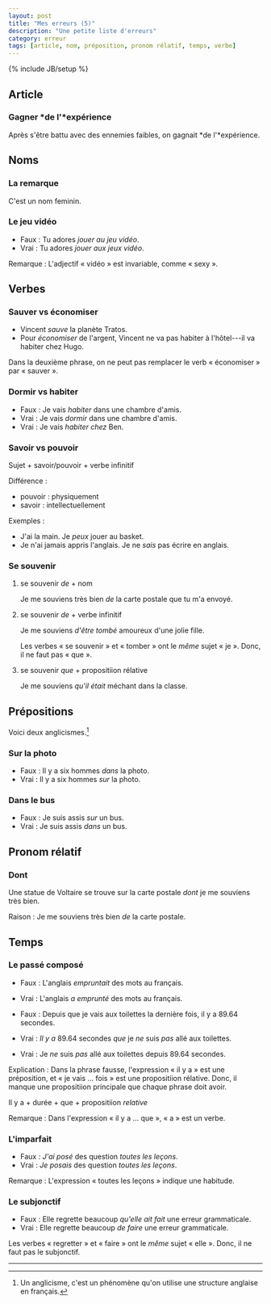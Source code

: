 ```yaml
---
layout: post
title: "Mes erreurs (5)"
description: "Une petite liste d'erreurs"
category: erreur
tags: [article, nom, préposition, pronom rélatif, temps, verbe]
---
```

{% include JB/setup %}

Article
---

### Gagner *de l'*expérience

Après s'être battu avec des ennemies faibles, on gagnait *de
l'*expérience.

Noms
---

### La remarque

C'est un nom feminin.

### Le jeu vidéo

- Faux : Tu adores *jouer au jeu vidéo*.
- Vrai : Tu adores *jouer aux jeux vidéo*.

Remarque : L'adjectif « vidéo » est invariable, comme « sexy ».

Verbes
---

### Sauver vs économiser

- Vincent *sauve* la planète Tratos.
- Pour *économiser* de l'argent, Vincent ne va pas habiter à
l'hôtel---il va habiter chez Hugo.

Dans la deuxième phrase, on ne peut pas remplacer le verb « économiser
» par « sauver ».

### Dormir vs habiter

- Faux : Je vais *habiter* dans une chambre d'amis.
- Vrai : Je vais *dormir* dans une chambre d'amis.
- Vrai : Je vais *habiter chez* Ben.

### Savoir vs pouvoir

Sujet + savoir/pouvoir + verbe infinitif

Différence :

- pouvoir : physiquement
- savoir : intellectuellement

Exemples :

- J'ai la main.  Je *peux* jouer au basket.
- Je n'ai jamais appris l'anglais.  Je ne *sais* pas écrire en
anglais.

### Se souvenir

1. se souvenir *de* + nom

    Je me souviens très bien *de* la carte postale que tu m'a envoyé.

2. se souvenir *de* + verbe infinitif

    Je me souviens *d'être tombé* amoureux d'une jolie fille.

    Les verbes « se souvenir » et « tomber » ont le *même* sujet « je
    ».  Donc, il ne faut pas « que ».

3. se souvenir *que* + propositiion rélative 

    Je me souviens *qu'il était* méchant dans la classe.

Prépositions
---

Voici deux anglicismes.[^anglicisme]

### Sur la photo

- Faux : Il y a six hommes *dans* la photo.
- Vrai : Il y a six hommes *sur* la photo.

### Dans le bus

- Faux : Je suis assis *sur* un bus.
- Vrai : Je suis assis *dans* un bus.

Pronom rélatif
---

### Dont

Une statue de Voltaire se trouve sur la carte postale *dont* je me
souviens très bien.

Raison : Je me souviens très bien *de* la carte postale.

Temps
---

### Le passé composé

- Faux : L'anglais *empruntait* des mots au français.
- Vrai : L'anglais *a emprunté* des mots au français.

- Faux : Depuis que je vais aux toilettes la dernière fois, il y a
89.64 secondes.
- Vrai : *Il y a* 89.64 secondes *que* je *ne* suis *pas* allé aux
toilettes.
- Vrai : Je *ne* suis *pas* allé aux toilettes depuis 89.64 secondes.

Explication : Dans la phrase fausse, l'expression « il y a » est une
préposition, et « je vais ... fois » est une propositiion rélative.
Donc, il manque une propositiion principale que chaque phrase doit
avoir.

Il y a + durée + que + propositiion *relative*

Remarque : Dans l'expression « il y a ... que », « a » est un verbe.

### L'imparfait

- Faux : *J'ai posé* des question *toutes les leçons*.
- Vrai : *Je posais* des question *toutes les leçons*.

Remarque : L'expression « toutes les leçons » indique une habitude.

### Le subjonctif

- Faux : Elle regrette beaucoup *qu'elle ait fait* une erreur
grammaticale.
- Vrai : Elle regrette beaucoup *de faire* une erreur grammaticale.

Les verbes « regretter » et « faire » ont le *même* sujet « elle ».
Donc, il ne faut pas le subjonctif.

---
[^anglicisme]:
    Un anglicisme, c'est un phénomène qu'on utilise une structure
    anglaise en français.
